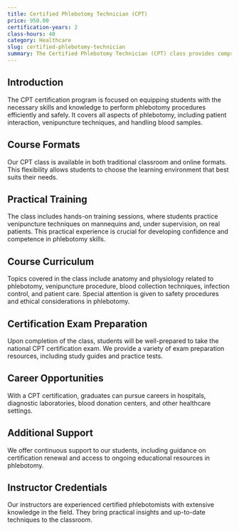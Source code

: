 ```yaml
---
title: Certified Phlebotomy Technician (CPT)
price: 950.00
certification-years: 2
class-hours: 40
category: Healthcare
slug: certified-phlebotomy-technician
summary: The Certified Phlebotomy Technician (CPT) class provides comprehensive training in phlebotomy, including techniques for blood collection, handling and processing, and safety protocols. This class is designed for individuals seeking to gain or enhance their phlebotomy skills and is a pathway to becoming a certified phlebotomy technician. It prepares candidates for the national CPT certification exam.
---
```


## Introduction

The CPT certification program is focused on equipping students with the necessary skills and knowledge to perform phlebotomy procedures efficiently and safely. It covers all aspects of phlebotomy, including patient interaction, venipuncture techniques, and handling blood samples.

## Course Formats

Our CPT class is available in both traditional classroom and online formats. This flexibility allows students to choose the learning environment that best suits their needs.

## Practical Training

The class includes hands-on training sessions, where students practice venipuncture techniques on mannequins and, under supervision, on real patients. This practical experience is crucial for developing confidence and competence in phlebotomy skills.

## Course Curriculum

Topics covered in the class include anatomy and physiology related to phlebotomy, venipuncture procedure, blood collection techniques, infection control, and patient care. Special attention is given to safety procedures and ethical considerations in phlebotomy.

## Certification Exam Preparation

Upon completion of the class, students will be well-prepared to take the national CPT certification exam. We provide a variety of exam preparation resources, including study guides and practice tests.

## Career Opportunities

With a CPT certification, graduates can pursue careers in hospitals, diagnostic laboratories, blood donation centers, and other healthcare settings.

## Additional Support

We offer continuous support to our students, including guidance on certification renewal and access to ongoing educational resources in phlebotomy.

## Instructor Credentials

Our instructors are experienced certified phlebotomists with extensive knowledge in the field. They bring practical insights and up-to-date techniques to the classroom.

